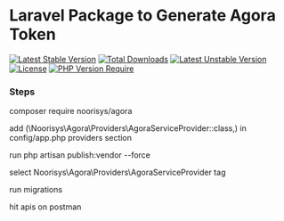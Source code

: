 # Laravel Package to Generate Agora Token
[![Latest Stable Version](http://poser.pugx.org/phpunit/phpunit/v)](https://packagist.org/packages/phpunit/phpunit) [![Total Downloads](http://poser.pugx.org/phpunit/phpunit/downloads)](https://packagist.org/packages/phpunit/phpunit) [![Latest Unstable Version](http://poser.pugx.org/phpunit/phpunit/v/unstable)](https://packagist.org/packages/phpunit/phpunit) [![License](http://poser.pugx.org/phpunit/phpunit/license)](https://packagist.org/packages/phpunit/phpunit) [![PHP Version Require](http://poser.pugx.org/phpunit/phpunit/require/php)](https://packagist.org/packages/phpunit/phpunit)

### Steps
composer require noorisys/agora

add (\Noorisys\Agora\Providers\AgoraServiceProvider::class,) in config/app.php providers section

run php artisan publish:vendor --force

select Noorisys\Agora\Providers\AgoraServiceProvider tag 

run migrations

hit apis on postman
